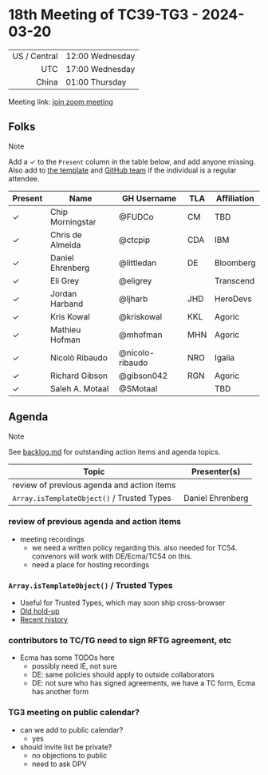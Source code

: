 # 18th Meeting of TC39-TG3 - 2024-03-20

|              |                 |
| -----------: | --------------- |
| US / Central | 12:00 Wednesday |
|          UTC | 17:00 Wednesday |
|        China | 01:00 Thursday  |

Meeting link: [join zoom meeting](https://us02web.zoom.us/j/81143085896?pwd=TUE3WGgrdEZmNFZJc0g4QzBHUWczdz09)

## Folks

> [!NOTE]
> Add a ✓ to the `Present` column in the table below, and add anyone missing. Also add to [the template](../template.md) and [GitHub team](https://github.com/orgs/tc39/teams/tg3) if the individual is a regular attendee.

| Present | Name               | GH Username     | TLA | Affiliation |
| ------- | ------------------ | --------------- | --- | ----------- |
| ✓       | Chip Morningstar   | @FUDCo          | CM  | TBD         |
| ✓       | Chris de Almeida   | @ctcpip         | CDA | IBM         |
| ✓       | Daniel Ehrenberg   | @littledan      | DE  | Bloomberg   |
| ✓       | Eli Grey           | @eligrey        |     | Transcend   |
| ✓       | Jordan Harband     | @ljharb         | JHD | HeroDevs    |
| ✓       | Kris Kowal         | @kriskowal      | KKL | Agoric      |
| ✓       | Mathieu Hofman     | @mhofman        | MHN | Agoric      |
| ✓       | Nicolò Ribaudo     | @nicolo-ribaudo | NRO | Igalia      |
| ✓       | Richard Gibson     | @gibson042      | RGN | Agoric      |
| ✓       | Saleh A. Motaal    | @SMotaal        |     | TBD         |

## Agenda

> [!NOTE]
> See [backlog.md](../backlog.md) for outstanding action items and agenda topics.

| Topic                                      | Presenter(s)     |
| ------------------------------------------ | ---------------- |
| review of previous agenda and action items |                  |
| `Array.isTemplateObject()` / Trusted Types | Daniel Ehrenberg |

### review of previous agenda and action items

- meeting recordings
  - we need a written policy regarding this.  also needed for TC54.  convenors will work with DE/Ecma/TC54 on this.
  - need a place for hosting recordings

### `Array.isTemplateObject()` / Trusted Types

- Useful for Trusted Types, which may soon ship cross-browser
- [Old hold-up](https://github.com/tc39/proposal-array-is-template-object/issues/10)
- [Recent history](https://github.com/w3c/trusted-types/issues/398)

### contributors to TC/TG need to sign RFTG agreement, etc

- Ecma has some TODOs here
  - possibly need IE, not sure
  - DE: same policies should apply to outside collaborators
  - DE: not sure who has signed agreements, we have a TC form, Ecma has another form

### TG3 meeting on public calendar?

- can we add to public calendar?
  - yes
- should invite list be private?
  - no objections to public
  - need to ask DPV
